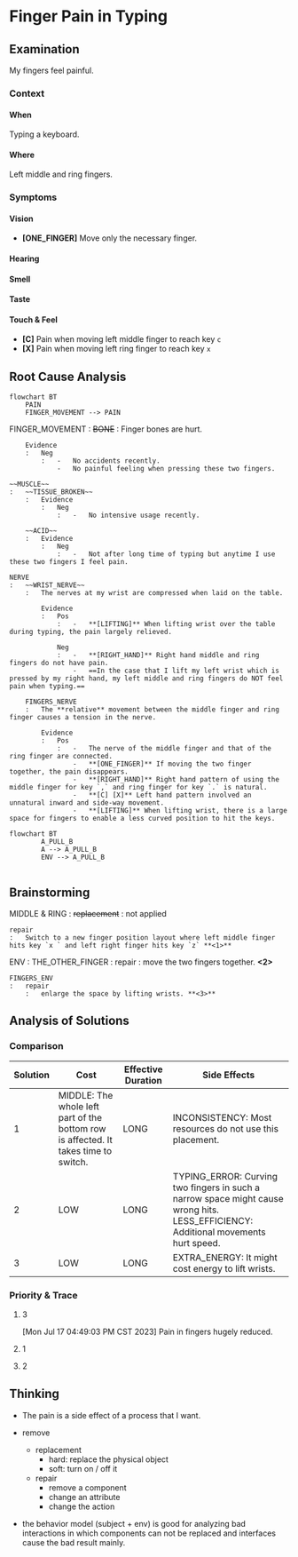 # Finger Pain in Typing

## Examination
[problem overview]: #

My fingers feel painful.

### Context

#### When
[Specification: year, season, daytime, during & after some events, duration]: #

Typing a keyboard.

#### Where
[Localization]: #

Left middle and ring fingers.

### Symptoms
[avoid biases]: #
[comparison between actuation and expectation]: #
[collect evidence used by hypothesis built in the root cause analysis phrase]: #
[specification: location, degree]: #

#### Vision

-	**[ONE_FINGER]** Move only the necessary finger.

#### Hearing

#### Smell

#### Taste

#### Touch & Feel

-	**[C]** Pain when moving left middle finger to reach key `c`
-	**[X]** Pain when moving left ring finger to reach key `x`

## Root Cause Analysis
[backward cause reasoning for general problems]: #
[recursive trouble shooting for engineering problems to an atomic level (build hypothesis, use evidence (examination  + unit tests))]: #

```mermaid
flowchart BT
	PAIN
	FINGER_MOVEMENT --> PAIN
```

FINGER_MOVEMENT
:	~~BONE~~
	:	Finger bones are hurt.
	
		Evidence
		:	Neg
			:	-	No accidents recently.
				-	No painful feeling when pressing these two fingers.
		
	~~MUSCLE~~
	:	~~TISSUE_BROKEN~~
		:	Evidence
			:	Neg
				:	-	No intensive usage recently.
				
		~~ACID~~
		:	Evidence
			:	Neg
				:	-	Not after long time of typing but anytime I use these two fingers I feel pain.
					
	NERVE
	:	~~WRIST_NERVE~~
		:	The nerves at my wrist are compressed when laid on the table.
		
			Evidence
			:	Pos
				:	-	**[LIFTING]** When lifting wrist over the table during typing, the pain largely relieved.	
				
				Neg
				:	-	**[RIGHT_HAND]** Right hand middle and ring fingers do not have pain.
					-	==In the case that I lift my left wrist which is pressed by my right hand, my left middle and ring fingers do NOT feel pain when typing.==
		
		FINGERS_NERVE
		:	The **relative** movement between the middle finger and ring finger causes a tension in the nerve.
		
			Evidence
			:	Pos
				:	-	The nerve of the middle finger and that of the ring finger are connected.
					-	**[ONE_FINGER]** If moving the two finger together, the pain disappears.
					-	**[RIGHT_HAND]** Right hand pattern of using the middle finger for key `,` and ring finger for key `.` is natural.
					-	**[C] [X]** Left hand pattern involved an unnatural inward and side-way movement.  
					-	**[LIFTING]** When lifting wrist, there is a large space for fingers to enable a less curved position to hit the keys. 

```mermaid
flowchart BT
		A_PULL_B
		A --> A_PULL_B
		ENV --> A_PULL_B
	
```


## Brainstorming
[removal of touchable physical objects is applicable]: #
[replacement V.S repair. Localize the problem to an atomic level where fixing it components is more expensive than replacing it as a whole]: #

MIDDLE & RING
:	~~replacement~~
	:	not applied

	repair
	:	Switch to a new finger position layout where left middle finger hits key `x ` and left right finger hits key `z` **<1>**

ENV
:	THE_OTHER_FINGER
	:	repair
		:	move the two fingers together. **<2>**
	
	FINGERS_ENV
	:	repair
		:	enlarge the space by lifting wrists. **<3>**
		
## Analysis of Solutions

### Comparison

| Solution | Cost | Effective Duration | Side Effects |
| --- | --- | --- | --- |
| 1 | MIDDLE: The whole left part of the bottom row is affected. It takes time to switch. | LONG | INCONSISTENCY: Most resources do not use this placement.  |
| 2 | LOW | LONG | TYPING_ERROR: Curving two fingers in such a narrow space might cause wrong hits. LESS_EFFICIENCY: Additional movements hurt speed.|
| 3 | LOW | LONG | EXTRA_ENERGY: It might cost energy to lift wrists. |
 
### Priority & Trace

1.	3
	
	[Mon Jul 17 04:49:03 PM CST 2023] Pain in fingers hugely reduced.

2.	1
3.	2

## Thinking
[Lessons learned from this experience]: #
-	The pain is a side effect of a process that I want.
- remove
	-	replacement
		- hard: replace the physical object
		- soft: turn on / off it	
	-	repair
		-	remove a component
		-	change an attribute
		-	change the action	

- the behavior model (subject + env) is good for analyzing bad interactions in which components can not be replaced and interfaces cause the bad result mainly.


<!--stackedit_data:
eyJoaXN0b3J5IjpbLTY3Mzc5Mzg4MV19
-->